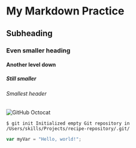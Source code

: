 # My Markdown Practice

## Subheading

### Even smaller heading

#### Another level down

##### Still smaller

###### Smallest header

![GitHub Octocat](https://octodex.github.com/images/yaktocat.png)

 ``` $ git init Initialized empty Git repository in /Users/skills/Projects/recipe-repository/.git/ ```

```javascript
var myVar = "Hello, world!";
